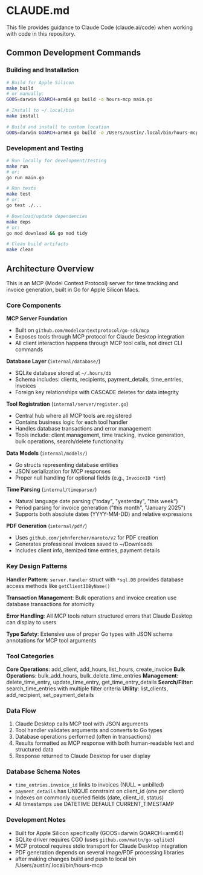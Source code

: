 # CLAUDE.md

This file provides guidance to Claude Code (claude.ai/code) when working with code in this repository.

## Common Development Commands

### Building and Installation
```bash
# Build for Apple Silicon
make build
# or manually:
GOOS=darwin GOARCH=arm64 go build -o hours-mcp main.go

# Install to ~/.local/bin
make install

# Build and install to custom location
GOOS=darwin GOARCH=arm64 go build -o /Users/austin/.local/bin/hours-mcp main.go
```

### Development and Testing
```bash
# Run locally for development/testing
make run
# or:
go run main.go

# Run tests
make test
# or:
go test ./...

# Download/update dependencies
make deps
# or:
go mod download && go mod tidy

# Clean build artifacts
make clean
```

## Architecture Overview

This is an MCP (Model Context Protocol) server for time tracking and invoice generation, built in Go for Apple Silicon Macs.

### Core Components

**MCP Server Foundation**
- Built on `github.com/modelcontextprotocol/go-sdk/mcp`
- Exposes tools through MCP protocol for Claude Desktop integration
- All client interaction happens through MCP tool calls, not direct CLI commands

**Database Layer** (`internal/database/`)
- SQLite database stored at `~/.hours/db`
- Schema includes: clients, recipients, payment_details, time_entries, invoices
- Foreign key relationships with CASCADE deletes for data integrity

**Tool Registration** (`internal/server/register.go`)
- Central hub where all MCP tools are registered
- Contains business logic for each tool handler
- Handles database transactions and error management
- Tools include: client management, time tracking, invoice generation, bulk operations, search/delete functionality

**Data Models** (`internal/models/`)
- Go structs representing database entities
- JSON serialization for MCP responses
- Proper null handling for optional fields (e.g., `InvoiceID *int`)

**Time Parsing** (`internal/timeparse/`)
- Natural language date parsing ("today", "yesterday", "this week")
- Period parsing for invoice generation ("this month", "January 2025")
- Supports both absolute dates (YYYY-MM-DD) and relative expressions

**PDF Generation** (`internal/pdf/`)
- Uses `github.com/johnfercher/maroto/v2` for PDF creation
- Generates professional invoices saved to ~/Downloads
- Includes client info, itemized time entries, payment details

### Key Design Patterns

**Handler Pattern**: `server.Handler` struct with `*sql.DB` provides database access methods like `getClientIDByName()`

**Transaction Management**: Bulk operations and invoice creation use database transactions for atomicity

**Error Handling**: All MCP tools return structured errors that Claude Desktop can display to users

**Type Safety**: Extensive use of proper Go types with JSON schema annotations for MCP tool arguments

### Tool Categories

**Core Operations**: add_client, add_hours, list_hours, create_invoice
**Bulk Operations**: bulk_add_hours, bulk_delete_time_entries
**Management**: delete_time_entry, update_time_entry, get_time_entry_details
**Search/Filter**: search_time_entries with multiple filter criteria
**Utility**: list_clients, add_recipient, set_payment_details

### Data Flow

1. Claude Desktop calls MCP tool with JSON arguments
2. Tool handler validates arguments and converts to Go types
3. Database operations performed (often in transactions)
4. Results formatted as MCP response with both human-readable text and structured data
5. Response returned to Claude Desktop for user display

### Database Schema Notes

- `time_entries.invoice_id` links to invoices (NULL = unbilled)
- `payment_details` has UNIQUE constraint on client_id (one per client)
- Indexes on commonly queried fields (date, client_id, status)
- All timestamps use DATETIME DEFAULT CURRENT_TIMESTAMP

### Development Notes

- Built for Apple Silicon specifically (GOOS=darwin GOARCH=arm64)
- SQLite driver requires CGO (uses `github.com/mattn/go-sqlite3`)
- MCP protocol requires stdio transport for Claude Desktop integration
- PDF generation depends on several image/PDF processing libraries
- after making changes build and push to local bin /Users/austin/.local/bin/hours-mcp